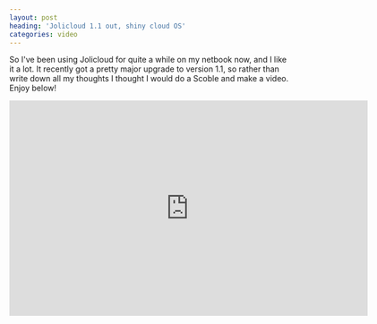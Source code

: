 ```yaml
---
layout: post
heading: 'Jolicloud 1.1 out, shiny cloud OS'
categories: video
---
```


So I've been using Jolicloud for quite a while on my netbook now, and I like it a lot. It recently got a pretty major upgrade to version 1.1, so rather than write down all my thoughts I thought I would do a Scoble and make a video. Enjoy below!

<span class="youtube"><iframe title="YouTube video player" class="youtube-player" type="text/html" width="640" height="385" src="http://www.youtube.com/embed/IeSoic-O5nw?wmode=transparent&amp;fs=1&amp;hl=en&amp;modestbranding=1&amp;iv_load_policy=3&amp;showsearch=0&amp;rel=0&amp;theme=dark&amp;hd=1" frameborder="0" allowfullscreen=""> </iframe></span>
